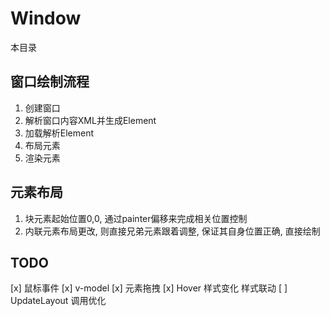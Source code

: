 
# Window

本目录

## 窗口绘制流程

1. 创建窗口
2. 解析窗口内容XML并生成Element
3. 加载解析Element
4. 布局元素
5. 渲染元素

## 元素布局

1. 块元素起始位置0,0, 通过painter偏移来完成相关位置控制
2. 内联元素布局更改, 则直接兄弟元素跟着调整,  保证其自身位置正确, 直接绘制

## TODO

[x] 鼠标事件
[x] v-model
[x] 元素拖拽
[x] Hover 样式变化  样式联动
[ ] UpdateLayout 调用优化  